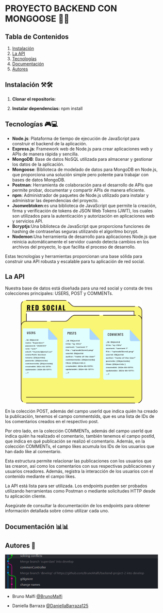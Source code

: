 # PROYECTO BACKEND CON MONGOOSE 📃🧮

## Tabla de Contenidos

1. [Instalación](#instalación)
2. [La API](#laapi)
3. [Tecnologías](#tecnologías)
4. [Documentación](#documentación)
5. [Autores](#autores)

## Instalación ⚒🛠

1. **Clonar el repositorio:**

2. **Instalar dependencias:**
   npm install

## Tecnologías 🎮💻

-   **Node.js**: Plataforma de tiempo de ejecución de JavaScript para construir el backend de la aplicación.
-   **Express.js**: Framework web de Node.js para crear aplicaciones web y APIs de manera rápida y sencilla.
-   **MongoDB**: Base de datos NoSQL utilizada para almacenar y gestionar los datos de la aplicación.
-   **Mongoose**: Biblioteca de modelado de datos para MongoDB en Node.js, que proporciona una solución simple pero potente para trabajar con bases de datos MongoDB.
-   **Postman**: Herramienta de colaboración para el desarrollo de APIs que permite probar, documentar y compartir APIs de manera eficiente.
-   **npm**: Administrador de paquetes de Node.js utilizado para instalar y administrar las dependencias del proyecto.
-   **Jsonwebtoken**:es una biblioteca de JavaScript que permite la creación, firma y verificación de tokens de JSON Web Tokens (JWT), los cuales son utilizados para la autenticación y autorización en aplicaciones web y servicios API.
-   **Bcryptjs**:Una biblioteca de JavaScript que proporciona funciones de hashing de contraseñas seguras utilizando el algoritmo bcrypt.
-   **Nodemon**:Una herramienta de desarrollo para aplicaciones Node.js que reinicia automáticamente el servidor cuando detecta cambios en los archivos del proyecto, lo que facilita el proceso de desarrollo.

Estas tecnologías y herramientas proporcionan una base sólida para construir una API robusta y escalable para tu aplicación de red social.

## La API

Nuestra base de datos está diseñada para una red social y consta de tres colecciones principales: USERS, POST y COMMENTs.

<p  align="center">
<img src="red.jpg" width="400px" alt="Diagrama de la estructura de la base de datos" aling="center" >
</p>
En la colección POST, además del campo userId que indica quién ha creado la publicación, tenemos el campo commentsIds, que es una lista de IDs de los comentarios creados en el respectivo post.

Por otro lado, en la colección COMMENTs, además del campo userId que indica quién ha realizado el comentario, también tenemos el campo postId, que indica en qué publicación se realizó el comentario. Además, en la colección COMMENTs, el campo likes acumula los IDs de los usuarios que han dado like al comentario.

Esta estructura permite relacionar las publicaciones con los usuarios que las crearon, así como los comentarios con sus respectivas publicaciones y usuarios creadores. Además, registra la interacción de los usuarios con el contenido mediante el campo likes.

La API está lista para ser utilizada. Los endpoints pueden ser probados utilizando herramientas como Postman o mediante solicitudes HTTP desde tu aplicación cliente.

Asegúrate de consultar la documentación de los endpoints para obtener información detallada sobre cómo utilizar cada uno.

## Documentación 📊📊

## Autores 🎉

![alt text](image-1.png)

-   Bruno Malfi [@BrunoMalfi](https://github.com/BrunoMalfi)

-   Daniella Barraza [@DaniellaBarraza125](https://github.com/DaniellaBarraza125)
